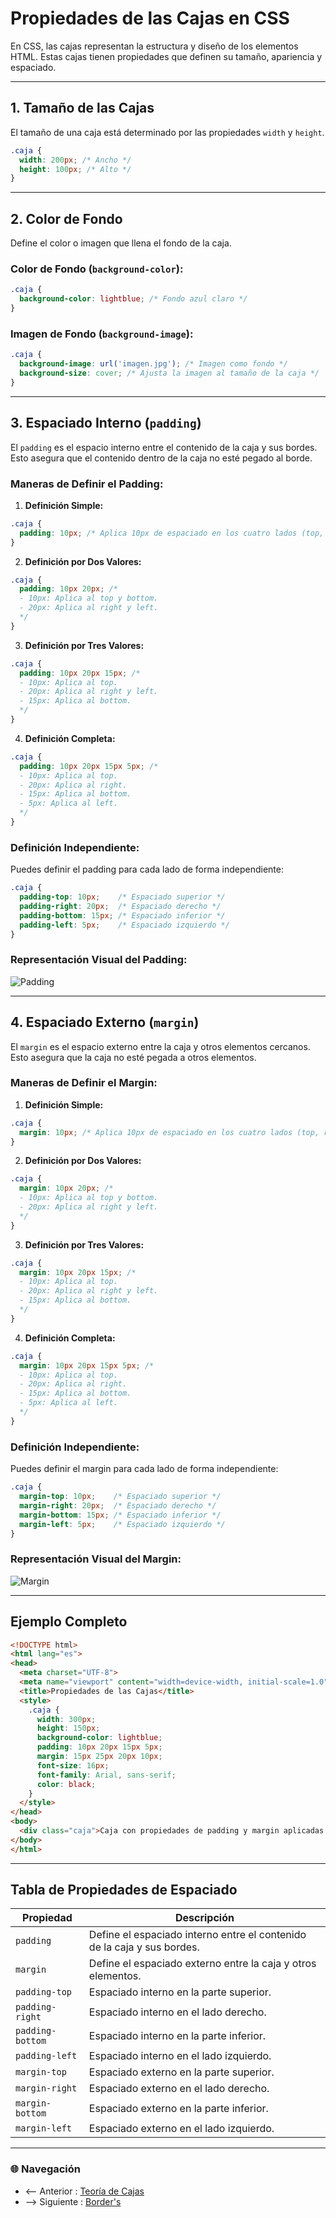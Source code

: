 # **Propiedades de las Cajas en CSS**

En CSS, las cajas representan la estructura y diseño de los elementos HTML. Estas cajas tienen propiedades que definen su tamaño, apariencia y espaciado.

---

## **1. Tamaño de las Cajas**

El tamaño de una caja está determinado por las propiedades `width` y `height`.

```css
.caja {
  width: 200px; /* Ancho */
  height: 100px; /* Alto */
}
```

---

## **2. Color de Fondo**

Define el color o imagen que llena el fondo de la caja.

### **Color de Fondo (`background-color`):**

```css
.caja {
  background-color: lightblue; /* Fondo azul claro */
}
```

### **Imagen de Fondo (`background-image`):**

```css
.caja {
  background-image: url('imagen.jpg'); /* Imagen como fondo */
  background-size: cover; /* Ajusta la imagen al tamaño de la caja */
}
```

---

## **3. Espaciado Interno (`padding`)**

El `padding` es el espacio interno entre el contenido de la caja y sus bordes. Esto asegura que el contenido dentro de la caja no esté pegado al borde.

### **Maneras de Definir el Padding:**

1. **Definición Simple:**

```css
.caja {
  padding: 10px; /* Aplica 10px de espaciado en los cuatro lados (top, right, bottom, left). */
}
```

2. **Definición por Dos Valores:**

```css
.caja {
  padding: 10px 20px; /* 
  - 10px: Aplica al top y bottom.
  - 20px: Aplica al right y left.
  */
}
```

3. **Definición por Tres Valores:**

```css
.caja {
  padding: 10px 20px 15px; /* 
  - 10px: Aplica al top.
  - 20px: Aplica al right y left.
  - 15px: Aplica al bottom.
  */
}
```

4. **Definición Completa:**

```css
.caja {
  padding: 10px 20px 15px 5px; /* 
  - 10px: Aplica al top.
  - 20px: Aplica al right.
  - 15px: Aplica al bottom.
  - 5px: Aplica al left.
  */
}
```

### **Definición Independiente:**

Puedes definir el padding para cada lado de forma independiente:

```css
.caja {
  padding-top: 10px;    /* Espaciado superior */
  padding-right: 20px;  /* Espaciado derecho */
  padding-bottom: 15px; /* Espaciado inferior */
  padding-left: 5px;    /* Espaciado izquierdo */
}
```

### Representación Visual del Padding:
![Padding](../Recursos/paddingimg.png)

---

## **4. Espaciado Externo (`margin`)**

El `margin` es el espacio externo entre la caja y otros elementos cercanos. Esto asegura que la caja no esté pegada a otros elementos.

### **Maneras de Definir el Margin:**

1. **Definición Simple:**

```css
.caja {
  margin: 10px; /* Aplica 10px de espaciado en los cuatro lados (top, right, bottom, left). */
}
```

2. **Definición por Dos Valores:**

```css
.caja {
  margin: 10px 20px; /* 
  - 10px: Aplica al top y bottom.
  - 20px: Aplica al right y left.
  */
}
```

3. **Definición por Tres Valores:**

```css
.caja {
  margin: 10px 20px 15px; /* 
  - 10px: Aplica al top.
  - 20px: Aplica al right y left.
  - 15px: Aplica al bottom.
  */
}
```

4. **Definición Completa:**

```css
.caja {
  margin: 10px 20px 15px 5px; /* 
  - 10px: Aplica al top.
  - 20px: Aplica al right.
  - 15px: Aplica al bottom.
  - 5px: Aplica al left.
  */
}
```

### **Definición Independiente:**

Puedes definir el margin para cada lado de forma independiente:

```css
.caja {
  margin-top: 10px;    /* Espaciado superior */
  margin-right: 20px;  /* Espaciado derecho */
  margin-bottom: 15px; /* Espaciado inferior */
  margin-left: 5px;    /* Espaciado izquierdo */
}
```

### Representación Visual del Margin:
![Margin](../Recursos/marginimg.png)

---

## **Ejemplo Completo**

```html
<!DOCTYPE html>
<html lang="es">
<head>
  <meta charset="UTF-8">
  <meta name="viewport" content="width=device-width, initial-scale=1.0">
  <title>Propiedades de las Cajas</title>
  <style>
    .caja {
      width: 300px;
      height: 150px;
      background-color: lightblue;
      padding: 10px 20px 15px 5px;
      margin: 15px 25px 20px 10px;
      font-size: 16px;
      font-family: Arial, sans-serif;
      color: black;
    }
  </style>
</head>
<body>
  <div class="caja">Caja con propiedades de padding y margin aplicadas.</div>
</body>
</html>
```

---

## **Tabla de Propiedades de Espaciado**

| **Propiedad**       | **Descripción**                                                                                  |
|---------------------|--------------------------------------------------------------------------------------------------|
| `padding`           | Define el espaciado interno entre el contenido de la caja y sus bordes.                         |
| `margin`            | Define el espaciado externo entre la caja y otros elementos.                                    |
| `padding-top`       | Espaciado interno en la parte superior.                                                         |
| `padding-right`     | Espaciado interno en el lado derecho.                                                           |
| `padding-bottom`    | Espaciado interno en la parte inferior.                                                         |
| `padding-left`      | Espaciado interno en el lado izquierdo.                                                         |
| `margin-top`        | Espaciado externo en la parte superior.                                                         |
| `margin-right`      | Espaciado externo en el lado derecho.                                                           |
| `margin-bottom`     | Espaciado externo en la parte inferior.                                                         |
| `margin-left`       | Espaciado externo en el lado izquierdo.                                                         |

---

### 🌐 Navegación

- <-- Anterior : [Teoría de Cajas](Teoría%20de%20Cajas.md)
- --> Siguiente : [Border's](Border's.md)
